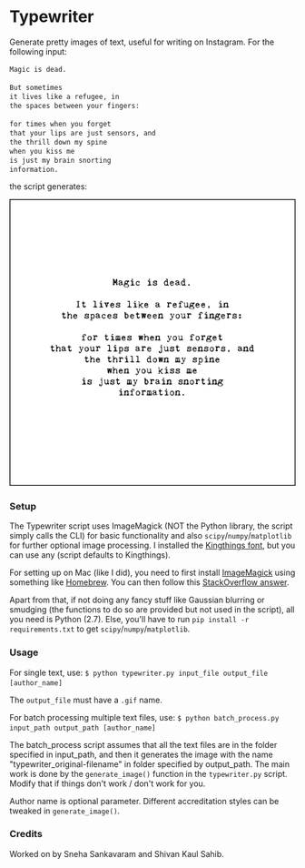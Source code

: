 # Typewriter

Generate pretty images of text, useful for writing on Instagram. For the following input:

```
Magic is dead.

But sometimes 
it lives like a refugee, in
the spaces between your fingers:

for times when you forget
that your lips are just sensors, and
the thrill down my spine
when you kiss me
is just my brain snorting
information.
```

the script generates:

![Magic](/generated_images/typewriter_magic.gif?raw=true "Poem, Magic") 

### Setup

The Typewriter script uses ImageMagick (NOT the Python library, the script simply calls the CLI) for basic functionality and also `scipy`/`numpy`/`matplotlib` for further optional image processing. I installed the [Kingthings font](http://www.dafont.com/kingthings-trypewriter.font), but you can use any (script defaults to Kingthings). 

For setting up on Mac (like I did), you need to first install [ImageMagick](https://www.imagemagick.org/) using something like [Homebrew](http://brew.sh/). You can then follow this [StackOverflow answer](https://stackoverflow.com/questions/24696433/why-font-list-is-empty-for-imagemagick). 

Apart from that, if not doing any fancy stuff like Gaussian blurring or smudging (the functions to do so are provided but not used in the script), all you need is Python (2.7). Else, you'll have to run `pip install -r requirements.txt` to get `scipy`/`numpy`/`matplotlib`. 

### Usage

For single text, use:
`$ python typewriter.py input_file output_file [author_name]`

The `output_file` must have a `.gif` name.

For batch processing multiple text files, use:
`$ python batch_process.py input_path output_path [author_name]`

The batch_process script assumes that all the text files are in the folder specified in input_path, and then it generates the image with the name "typewriter_original-filename" in folder specified by output_path. The main work is done by the `generate_image()` function in the `typewriter.py` script. Modify that if things don't work / don't work for you.

Author name is optional parameter. Different accreditation styles can be tweaked in `generate_image()`.

### Credits

Worked on by Sneha Sankavaram and Shivan Kaul Sahib. 
 
